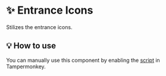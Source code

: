 # :sparkles: Entrance Icons

Stilizes the entrance icons.

## :bulb: How to use

You can manually use this component by enabling the [script](https://raw.githubusercontent.com/Neutrxl/Themed/main/src/Entrance/EntranceIcons/EntranceIcons.user.js) in Tampermonkey.